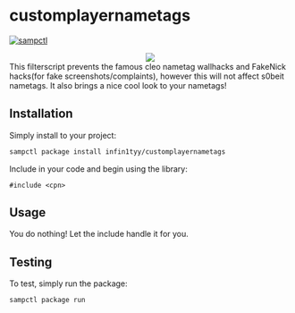 # customplayernametags

[![sampctl](https://shields.southcla.ws/badge/sampctl-customplayernametags-2f2f2f.svg?style=for-the-badge)](https://github.com/infin1tyy/customplayernametags)

<!--
Short description of your library, why it's useful, some examples, pictures or
videos. Link to your forum release thread too.

Remember: You can use "forumfmt" to convert this readme to forum BBCode!

What the sections below should be used for:

`## Installation`: Leave this section un-edited unless you have some specific
additional installation procedure.

`## Testing`: Whether your library is tested with a simple `main()` and `print`,
unit-tested, or demonstrated via prompting the player to connect, you should
include some basic information for users to try out your code in some way.

And finally, maintaining your version number`:

* Follow [Semantic Versioning](https://semver.org/)
* When you release a new version, update `VERSION` and `git tag` it
* Versioning is important for sampctl to use the version control features

Happy Pawning!
-->
<center><img src="https://i.imgur.com/bOfj8mU.png"></center>
This filterscript prevents the famous cleo nametag wallhacks and FakeNick hacks(for fake screenshots/complaints), however this will not affect s0beit nametags.
It also brings a nice cool look to your nametags!

## Installation

Simply install to your project:

```bash
sampctl package install infin1tyy/customplayernametags
```

Include in your code and begin using the library:

```pawn
#include <cpn>
```

## Usage

<!--
Write your code documentation or examples here. If your library is documented in
the source code, direct users there. If not, list your API and describe it well
in this section. If your library is passive and has no API, simply omit this
section.
-->
You do nothing! Let the include handle it for you.

## Testing

<!--
Depending on whether your package is tested via in-game "demo tests" or
y_testing unit-tests, you should indicate to readers what to expect below here.
-->

To test, simply run the package:

```bash
sampctl package run
```
